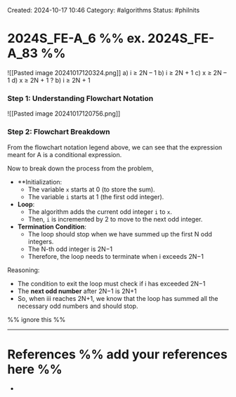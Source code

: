 Created: 2024-10-17 10:46
Category: #algorithms
Status: #philnits



# 2024S_FE-A_6 %% ex. 2024S_FE-A_83 %%

![[Pasted image 20241017120324.png]]
a) i ≥ 2N – 1
b) i ≥ 2N + 1
c) x ≥ 2N – 1
d) x ≥ 2N + 1
?
b) i ≥ 2N + 1
### Step 1: Understanding Flowchart Notation

![[Pasted image 20241017120756.png]]
### Step 2: Flowchart Breakdown

From the flowchart notation legend above, we can see that the expression meant for A is a conditional expression.

Now to break down the process from the problem,
- **Initialization:
    - The variable `x` starts at 0 (to store the sum).
    - The variable `i` starts at 1 (the first odd integer).
- **Loop**:
    - The algorithm adds the current odd integer `i` to `x`.
    - Then, `i` is incremented by 2 to move to the next odd integer.
- **Termination Condition**:
    - The loop should stop when we have summed up the first N odd integers.
    - The N-th odd integer is 2N−1
    - Therefore, the loop needs to terminate when i exceeds 2N−1

Reasoning:
- The condition to exit the loop must check if i has exceeded 2N−1
- The **next odd number** after 2N−1 is 2N+1
- So, when iii reaches 2N+1, we know that the loop has summed all the necessary odd numbers and should stop.




%% ignore this %%

---









# References %% add your references here %%
- 